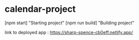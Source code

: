 # calendar-project

[npm start] "Starting project"
[npm run build] "Building project"

link to deployed app : https://sharp-spence-cb0eff.netlify.app/   
